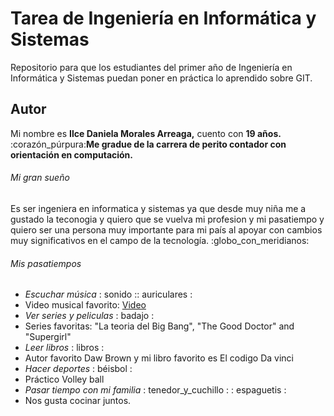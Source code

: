 # Tarea de Ingeniería en Informática y Sistemas
 Repositorio para que los estudiantes del primer año de Ingeniería en Informática y Sistemas puedan poner en práctica lo aprendido sobre GIT.

## Autor
Mi nombre es **Ilce Daniela Morales Arreaga,** cuento con **19 años.** :corazón_púrpura:**Me gradue de la carrera de perito contador con orientación en computación.** 

###### Mi gran sueño 
Es ser ingeniera en informatica y sistemas ya que desde muy niña me a gustado la teconogia y quiero que se vuelva mi profesion y mi pasatiempo y quiero ser una persona muy importante para mi país al apoyar con cambios muy significativos en el campo de la tecnología. 
:globo_con_meridianos:

###### Mis pasatiempos 
* _Escuchar música_ : sonido :: auriculares :
* Video musical favorito: [Video](https://www.youtube.com/watch?v=vwp8Ur6tO-8)
* _Ver series y peliculas_ : badajo :
* Series favoritas: "La teoria del Big Bang", "The Good Doctor" and "Supergirl" 
* _Leer libros_ : libros :
* Autor favorito Daw Brown y mi libro favorito es El codigo Da vinci
* _Hacer deportes_ : béisbol :
* Práctico Volley ball
* _Pasar tiempo con mi familia_ : tenedor_y_cuchillo : : espaguetis :
* Nos gusta cocinar juntos.




